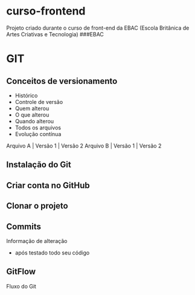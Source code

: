 # curso-frontend
Projeto criado durante o curso de front-end da EBAC (Escola Britânica de Artes Criativas e Tecnologia)
###EBAC

# GIT
## Conceitos de versionamento
- Histórico
- Controle de versão
- Quem alterou
- O que alterou
- Quando alterou
- Todos os arquivos
- Evolução contínua

Arquivo A | Versão 1 | Versão 2
Arquivo B | Versão 1 | Versão 2

## Instalação do Git

## Criar conta no GitHub

## Clonar o projeto

## Commits
Informação de alteração
- após testado todo seu código

## GitFlow
Fluxo do Git 
